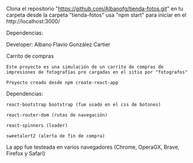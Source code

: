 Clona el repositorio "https://github.com/Albanofg/tienda-fotos.git" en tu carpeta
desde la carpeta "tienda-fotos" usa "npm start" para iniciar en el http://localhost:3000/

Dependencias:

Developer: Albano Flavio González Cartier

Carrito de compras

    Este proyecto es una simulación de un carrito de compras de impresiones de fotografías pre cargadas en el sitio por "fotografos"

    Proyecto creado desde npm create-react-app

Dependencias:

    react-bootstrap bootstrap (fue usado en el css de botones)

    react-router-dom (rutas de navegación)  

    react-spinners (loader)

    sweetalert2 (alerta de fin de compra)

La app fue testeada en varios navegadores (Chrome, OperaGX, Brave, Firefox y Safari)


